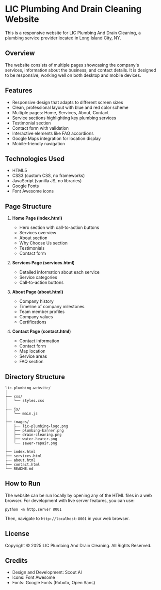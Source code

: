 # LIC Plumbing And Drain Cleaning Website

This is a responsive website for LIC Plumbing And Drain Cleaning, a plumbing service provider located in Long Island City, NY.

## Overview

The website consists of multiple pages showcasing the company's services, information about the business, and contact details. It is designed to be responsive, working well on both desktop and mobile devices.

## Features

- Responsive design that adapts to different screen sizes
- Clean, professional layout with blue and red color scheme
- Multiple pages: Home, Services, About, Contact
- Service sections highlighting key plumbing services
- Testimonial section
- Contact form with validation
- Interactive elements like FAQ accordions
- Google Maps integration for location display
- Mobile-friendly navigation

## Technologies Used

- HTML5
- CSS3 (custom CSS, no frameworks)
- JavaScript (vanilla JS, no libraries)
- Google Fonts
- Font Awesome icons

## Page Structure

1. **Home Page (index.html)**
   - Hero section with call-to-action buttons
   - Services overview
   - About section
   - Why Choose Us section
   - Testimonials
   - Contact form

2. **Services Page (services.html)**
   - Detailed information about each service
   - Service categories
   - Call-to-action buttons

3. **About Page (about.html)**
   - Company history
   - Timeline of company milestones
   - Team member profiles
   - Company values
   - Certifications

4. **Contact Page (contact.html)**
   - Contact information
   - Contact form
   - Map location
   - Service areas
   - FAQ section

## Directory Structure

```
lic-plumbing-website/
│
├── css/
│   └── styles.css
│
├── js/
│   └── main.js
│
├── images/
│   ├── lic-plumbing-logo.png
│   ├── plumbing-banner.png
│   ├── drain-cleaning.png
│   ├── water-heater.png
│   └── sewer-repair.png
│
├── index.html
├── services.html
├── about.html
├── contact.html
└── README.md
```

## How to Run

The website can be run locally by opening any of the HTML files in a web browser. For development with live server features, you can use:

```
python -m http.server 8001
```

Then, navigate to `http://localhost:8001` in your web browser.

## License

Copyright © 2025 LIC Plumbing And Drain Cleaning. All Rights Reserved.

## Credits

- Design and Development: Scout AI
- Icons: Font Awesome
- Fonts: Google Fonts (Roboto, Open Sans)